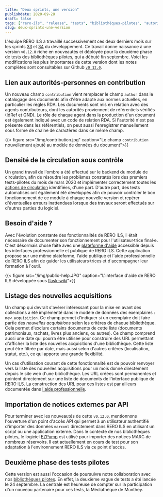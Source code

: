 ```yaml
---
title: "Deux sprints, une version"
publishdate: 2020-09-28
draft: false
tags: ["rero-ils", "release", "tests", "bibliothèques-pilotes", "autorités"]
slug: deux-sprints-une-version
---
```


L'équipe RERO ILS a travaillé successivement ces deux derniers mois sur les sprints [33](https://tree.taiga.io/project/rero21-reroils/taskboard/sprint-33-108) et [34](https://tree.taiga.io/project/rero21-reroils/taskboard/sprint-34-93) du développement. Ce travail donne naissance à une version `v0.12.0` riche en nouveautés et déployée pour la deuxième phase de tests des bibliothèques pilotes, qui a débuté fin septembre. Voici les modifications les plus importantes de cette version dont les notes complètes sont consultables sur Github [`v0.12.0`](https://github.com/rero/rero-ils/blob/dev/RELEASE-NOTES.rst#v0120).

<!--more-->

## Lien aux autorités-personnes en contribution

Un nouveau champ `contribution` vient remplacer le champ `author` dans le catalogage des documents afin d'être adapté aux normes actuelles, en particulier les règles RDA. Les documents sont mis en relation avec des agents contributeurs, dont les autorités proviennent de référentiels vérifiés (IdRef et GND). Le rôle de chaque agent dans la production d'un document est également indiqué avec un code de relation RDA. Si l'autorité n'est pas présente dans les référentiels, on peut aussi l'enregistrer manuellement sous forme de chaîne de caractères dans ce même champ.

{{< figure src="/img/contribution.jpg" caption="Le champ `contribution` nouvellement ajouté au modèle de données du document">}}

## Densité de la circulation sous contrôle

Un grand travail de l'ombre a été effectué sur le backend du module de circulation, afin de résoudre les problèmes constatés lors des premiers tests-pilotes du mois de mars 2020 et implémenter correctement toutes les [actions de circulation](https://github.com/rero/rero-ils/blob/dev/doc/circulation/actions.md) identifiées, d'une part. D'autre part, des tests automatisés ont également été développés afin de pouvoir contrôler le bon fonctionnement de ce module à chaque nouvelle version et repérer d'éventuelles erreurs inattendues lorsque des travaux seront effectués sur d'autres parties du logiciel.

## Besoin d'aide ?

Avec l'évolution constante des fonctionnalités de RERO ILS, il était nécessaire de documenter son fonctionnement pour l'utilisateur·trice final·e. C'est désormais chose faite avec une [plateforme d'aide](https://ils.test.rero.ch/help/home/) accessible depuis les interfaces professionnelle et publique de RERO ILS. Cette application propose sur une même plateforme, l'aide publique et l'aide professionnelle de RERO ILS afin de guider les utilisateurs·trices et d'accompagner leur formation à l'outil.

{{< figure src="/img/public-help.JPG" caption="L\'interface d'aide de RERO ILS développée sous [flask-wiki](https://github.com/rero/flask-wiki)">}}

## Listage des nouvelles acquisitions

Un champ qui devrait s'avérer intéressant pour la mise en avant des collections a été implémenté dans le modèle de données des exemplaires : `new_acquisition`. Ce champ permet d'indiquer si un exemplaire doit faire partie des _nouvelles acquisitions_ selon les critères de chaque bibliothèque. Cela permet d'exclure certains documents de cette liste (documents patrimoniaux, rachats, livres plus anciens, ou autres). Ce champ comprend aussi une date qui pourra être utilisée pour construire des URL permettant d'afficher la liste des nouvelles acquisitions d'une bibliothèque. Cette liste peut être filtrée par date, mais aussi selon d'autres critères (localisation, statut, etc.), ce qui apporte une grande flexibilité.

Un cas d'utilisation courant de cette fonctionnalité est de pouvoir renvoyer vers la liste des nouvelles acquisitions pour un mois donné directement depuis le site web d'une bibliothèque. Les URL créées sont permanentes et pointent directement sur une liste de documents de l'interface publique de RERO ILS. La construction des URL pour ces listes est par ailleurs documentée dans [l'aide professionnelle](https://ils.test.rero.ch/help/recherche/#nouvelles-acquisitions). 

## Importation de notices externes par API

Pour terminer avec les nouveautés de cette `v0.12.0`, mentionnons l'ouverture d'un point d'accès API qui permet à un utilisateur authentifié d'importer des données `marcxml` directement dans RERO ILS en utilisant un script ou une application externe. Dans le contexte de nos bibliothèques pilotes, le logiciel [EZPump](http://www.ngscan.com/ezpump/) est utilisé pour importer des notices MARC de nombreux réservoirs. Il est actuellement en cours de test pour son adaptation à l'environnement RERO ILS via ce point d'accès.

## Deuxième phase des tests pilotes

Cette version est aussi l'occasion de poursuivre notre collaboration avec nos [bibliothèques pilotes](/reroils/early_adopters/). En effet, la deuxième vague de tests a été lancée le 24 septembre. La centrale est heureuse de compter sur la participation d'un nouveau partenaire pour ces tests, la Médiathèque de Monthey.